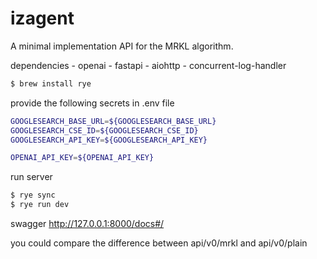 # izagent

A minimal implementation API for the MRKL algorithm.

dependencies
    - openai
    - fastapi
    - aiohttp
    - concurrent-log-handler


```bash
$ brew install rye
```

provide the following secrets in .env file
```bash
GOOGLESEARCH_BASE_URL=${GOOGLESEARCH_BASE_URL}
GOOGLESEARCH_CSE_ID=${GOOGLESEARCH_CSE_ID}
GOOGLESEARCH_API_KEY=${GOOGLESEARCH_API_KEY}

OPENAI_API_KEY=${OPENAI_API_KEY}
```

run server

```bash
$ rye sync
$ rye run dev
```

swagger
http://127.0.0.1:8000/docs#/

you could compare the difference between api/v0/mrkl and api/v0/plain 
